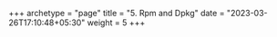 +++
archetype = "page"
title = "5. Rpm and Dpkg"
date = "2023-03-26T17:10:48+05:30"
weight = 5
+++

